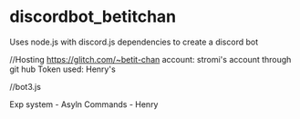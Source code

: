 # discordbot_betitchan
Uses node.js with discord.js dependencies to create a discord bot

//Hosting
https://glitch.com/~betit-chan
account: stromi's account through git hub
Token used: Henry's

//bot3.js

Exp system - Asyln
Commands - Henry


